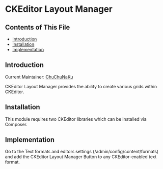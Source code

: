 # CKEditor Layout Manager

## Contents of This File

- [Introduction](#introduction)
- [Installation](#installation)
- [Implementation](#implementation)


## Introduction

Current Maintainer: [ChuChuNaKu](https://www.drupal.org/u/ChuChuNaKu)

CKEditor Layout Manager provides the ability to create various grids
within CKEditor.


## Installation

This module requires two CKEditor libraries which can be installed via Composer.




## Implementation

Go to the Text formats and editors settings (/admin/config/content/formats) and
add the CKEditor Layout Manager Button to any CKEditor-enabled text format.



